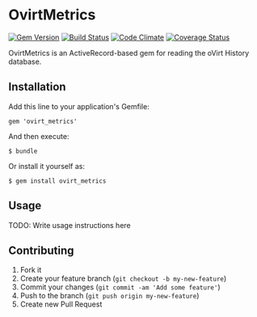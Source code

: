 # OvirtMetrics

[![Gem Version](https://badge.fury.io/rb/ovirt_metrics.svg)](http://badge.fury.io/rb/ovirt_metrics)
[![Build Status](https://travis-ci.org/ManageIQ/ovirt_metrics.svg?branch=master)](https://travis-ci.org/ManageIQ/ovirt_metrics)
[![Code Climate](http://img.shields.io/codeclimate/github/ManageIQ/ovirt_metrics.svg)](https://codeclimate.com/github/ManageIQ/ovirt_metrics)
[![Coverage Status](http://img.shields.io/coveralls/ManageIQ/ovirt_metrics.svg)](https://coveralls.io/r/ManageIQ/ovirt_metrics)

OvirtMetrics is an ActiveRecord-based gem for reading the oVirt History database.

## Installation

Add this line to your application's Gemfile:

    gem 'ovirt_metrics'

And then execute:

    $ bundle

Or install it yourself as:

    $ gem install ovirt_metrics

## Usage

TODO: Write usage instructions here

## Contributing

1. Fork it
2. Create your feature branch (`git checkout -b my-new-feature`)
3. Commit your changes (`git commit -am 'Add some feature'`)
4. Push to the branch (`git push origin my-new-feature`)
5. Create new Pull Request
